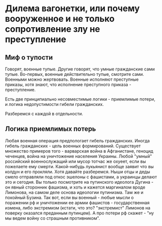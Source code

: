 # Дилема вагонетки, или почему вооруженное и не только сопротивление злу не преступление

## Миф о тупости

Говорят, военные тупые. Другие говорят, что умные гражданские сами тупые.
Во-первых, военные действительно тупые, смотрите сами. Военными можно жертвовать.
Военные исполняют преступные приказы, хотя знают, что исполнение преступного приказа - преступление.

Есть две принципиально несовместимые логики - приемлимые потери, и логика недопустимости гибели гражданских.

Разберемся с каждой в отдельности.

## Логика приемлимых потерь

Любая военная операция предпологает гибель гражданских. Иногда гибель гражданских - цель военных формирований.
Существует множество примеров того - варварская война в Афганистане, геноцид чеченцев, война на уничтожение населения Украины.
Любой "умный" российский военнослужащий или мусор тотчас же охуеет, если вы пожелаете ему смерти. Какой-нибудь лукьянист
вообще заявит что вы колдун и его прокляли. Хотя давайте разберемся. Ныши отцы и деды смело отправляли под откос эшелоны с фашистами,
а украинцы делают это и сегодня. Вы только посмотрите на путинского идеолога Дугина - он явный сторонник фашизма, и хоть и кажется
маргиналом вроде Лимонова, на самом деле основа идеологии путинизма. Там же и покойный Бузина. Так вот, если вы военный -
любые мысли о поражении рф и уничтожении ее армии фашистов - государственная измена, либо экстремизм (кстати, что это? "экстремист"
Лимонов на поверку оказался преданным путинцем). А про потери рф скажет - "ну мы ведем войну со страшным противником".

